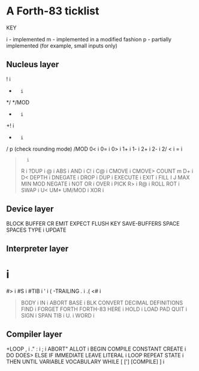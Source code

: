 # A Forth-83 ticklist

KEY

i - implemented
m - implemented in a modified fashion
p - partially implemented (for example, small inputs only)


## Nucleus layer 


!       i
*       i
*/
*/MOD
+       i
+!      i
-       i
/       p (check rounding mode)
/MOD
0<      i
0=      i
0>      i
1+      i
1-      i
2+      i
2-      i
2/
<       i
=       i
>       i
>R      i
?DUP    i
@       i
ABS     i
AND     i
C!      i
C@      i
CMOVE   i
CMOVE>
COUNT   m
D+      i
D<
DEPTH   i
DNEGATE i
DROP    i
DUP     i
EXECUTE i
EXIT    i
FILL
I
J
MAX
MIN
MOD
NEGATE  i
NOT
OR      i
OVER    i
PICK
R>      i
R@      i
ROLL
ROT     i
SWAP    i
U<
UM*
UM/MOD  i
XOR     i


## Device layer 


BLOCK
BUFFER
CR
EMIT
EXPECT
FLUSH
KEY
SAVE-BUFFERS
SPACE
SPACES
TYPE    i
UPDATE


## Interpreter layer 


#       i
#>      i
#S      i
#TIB    i
'       i
(
-TRAILING
.       i
.(
<#      i
>BODY   i
>IN     i
ABORT
BASE    i
BLK
CONVERT
DECIMAL
DEFINITIONS
FIND    i
FORGET
FORTH
FORTH-83
HERE    i
HOLD    i
LOAD
PAD
QUIT    i
SIGN    i
SPAN
TIB     i
U.      i
WORD    i


## Compiler layer 


+LOOP
,       i
."
:       i
;       i
ABORT"
ALLOT   i
BEGIN
COMPILE
CONSTANT
CREATE  i
DO
DOES>
ELSE
IF
IMMEDIATE
LEAVE
LITERAL i
LOOP
REPEAT
STATE   i
THEN
UNTIL
VARIABLE
VOCABULARY
WHILE
[
[']
[COMPILE]
]       i
